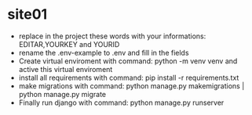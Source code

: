 # site01

* replace in the project these words with your informations: EDITAR,YOURKEY and YOURID
* rename the .env-example to .env and fill in the fields
* Create virtual enviroment with command: python -m venv venv and active this virtual enviroment
* install all requirements with command: pip install -r requirements.txt
* make migrations with command: python manage.py makemigrations | python manage.py migrate
* Finally run django with command: python manage.py runserver
